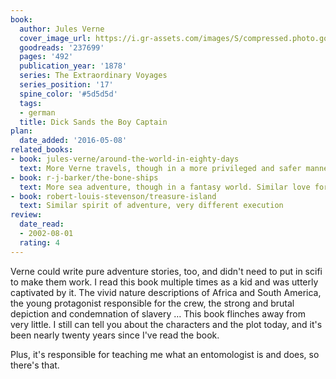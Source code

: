 ```yaml
---
book:
  author: Jules Verne
  cover_image_url: https://i.gr-assets.com/images/S/compressed.photo.goodreads.com/books/1298481301l/237699._SX98_.jpg
  goodreads: '237699'
  pages: '492'
  publication_year: '1878'
  series: The Extraordinary Voyages
  series_position: '17'
  spine_color: '#5d5d5d'
  tags:
  - german
  title: Dick Sands the Boy Captain
plan:
  date_added: '2016-05-08'
related_books:
- book: jules-verne/around-the-world-in-eighty-days
  text: More Verne travels, though in a more privileged and safer manner.
- book: r-j-barker/the-bone-ships
  text: More sea adventure, though in a fantasy world. Similar love for all things ships.
- book: robert-louis-stevenson/treasure-island
  text: Similar spirit of adventure, very different execution
review:
  date_read:
  - 2002-08-01
  rating: 4
---
```


Verne could write pure adventure stories, too, and didn't need to put in scifi to make them work. I read this book
multiple times as a kid and was utterly captivated by it. The vivid nature descriptions of Africa and South America, the
young protagonist responsible for the crew, the strong and brutal depiction and condemnation of slavery … This book
flinches away from very little. I still can tell you about the characters and the plot today, and it's been nearly
twenty years since I've read the book.

Plus, it's responsible for teaching me what an entomologist is and does, so there's that.
